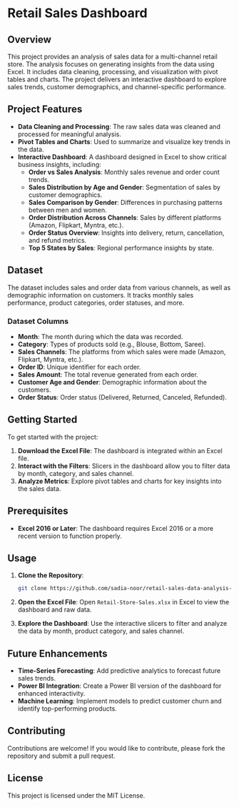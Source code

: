 # Retail Sales Dashboard

## Overview

This project provides an analysis of sales data for a multi-channel retail store. The analysis focuses on generating insights from the data using Excel. It includes data cleaning, processing, and visualization with pivot tables and charts. The project delivers an interactive dashboard to explore sales trends, customer demographics, and channel-specific performance.

## Project Features

- **Data Cleaning and Processing**: The raw sales data was cleaned and processed for meaningful analysis.
- **Pivot Tables and Charts**: Used to summarize and visualize key trends in the data.
- **Interactive Dashboard**: A dashboard designed in Excel to show critical business insights, including:
  - **Order vs Sales Analysis**: Monthly sales revenue and order count trends.
  - **Sales Distribution by Age and Gender**: Segmentation of sales by customer demographics.
  - **Sales Comparison by Gender**: Differences in purchasing patterns between men and women.
  - **Order Distribution Across Channels**: Sales by different platforms (Amazon, Flipkart, Myntra, etc.).
  - **Order Status Overview**: Insights into delivery, return, cancellation, and refund metrics.
  - **Top 5 States by Sales**: Regional performance insights by state.

## Dataset

The dataset includes sales and order data from various channels, as well as demographic information on customers. It tracks monthly sales performance, product categories, order statuses, and more.

### Dataset Columns

- **Month**: The month during which the data was recorded.
- **Category**: Types of products sold (e.g., Blouse, Bottom, Saree).
- **Sales Channels**: The platforms from which sales were made (Amazon, Flipkart, Myntra, etc.).
- **Order ID**: Unique identifier for each order.
- **Sales Amount**: The total revenue generated from each order.
- **Customer Age and Gender**: Demographic information about the customers.
- **Order Status**: Order status (Delivered, Returned, Canceled, Refunded).

## Getting Started

To get started with the project:

1. **Download the Excel File**: The dashboard is integrated within an Excel file.
2. **Interact with the Filters**: Slicers in the dashboard allow you to filter data by month, category, and sales channel.
3. **Analyze Metrics**: Explore pivot tables and charts for key insights into the sales data.

## Prerequisites

- **Excel 2016 or Later**: The dashboard requires Excel 2016 or a more recent version to function properly.

## Usage

1. **Clone the Repository**:
    ```bash
    git clone https://github.com/sadia-noor/retail-sales-data-analysis-and-dashboard.git
    ```

2. **Open the Excel File**: 
    Open `Retail-Store-Sales.xlsx` in Excel to view the dashboard and raw data.

3. **Explore the Dashboard**: 
    Use the interactive slicers to filter and analyze the data by month, product category, and sales channel.

## Future Enhancements

- **Time-Series Forecasting**: Add predictive analytics to forecast future sales trends.
- **Power BI Integration**: Create a Power BI version of the dashboard for enhanced interactivity.
- **Machine Learning**: Implement models to predict customer churn and identify top-performing products.

## Contributing

Contributions are welcome! If you would like to contribute, please fork the repository and submit a pull request.

## License

This project is licensed under the MIT License.
